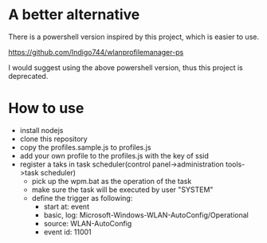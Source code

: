 # A better alternative

There is a powershell version inspired by this project, which is easier to use.

https://github.com/Indigo744/wlanprofilemanager-ps

I would suggest using the above powershell version, thus this project is deprecated.

# How to use

- install nodejs
- clone this repository
- copy the profiles.sample.js to profiles.js
- add your own profile to the profiles.js with the key of ssid
- register a taks in task scheduler(control panel->administration tools->task scheduler)
    - pick up the wpm.bat as the operation of the task
    - make sure the task will be executed by user "SYSTEM"
    - define the trigger as following:
        - start at: event
        - basic, log: Microsoft-Windows-WLAN-AutoConfig/Operational
        - source: WLAN-AutoConfig
        - event id: 11001

